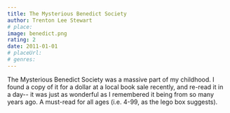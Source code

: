 ```yaml
---
title: The Mysterious Benedict Society
author: Trenton Lee Stewart
# place:
image: benedict.png
rating: 2
date: 2011-01-01
# placeUrl:
# genres:
---
```


The Mysterious Benedict Society was a massive part of my childhood. I found a copy of it for a dollar at a local book sale recently, and re-read it in a day-- it was just as wonderful as I remembered it being from so many years ago. A must-read for all ages (i.e. 4-99, as the lego box suggests).
